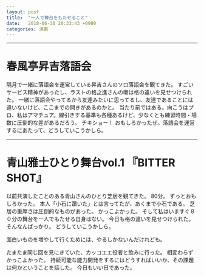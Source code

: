 ```yaml
---
layout: post
title:  "一人で舞台をもたせること"
date:   2018-06-30 20:33:43 +0900
categories: 演劇
---
```

***
# 春風亭昇吉落語会

隔月で一緒に落語会を運営している昇吉さんのソロ落語会を観てきた。 
すごいサービス精神があったし、ラストの格之進さんの噺は格の違いを見せつけられた。 
一緒に落語会やってるから友達みたいに思ってるし、友達であることには違いないけど、ここまでの開きがあるのかと。 
当たり前ではある。向こうはプロ、私はアマチュア。線引きする基準も各種あるけど、少なくとも練習時間・場数に圧倒的な差があるだろう。 
チキショー！ おもしろかったぜ。落語会を運営するにあたって、どうしていこうかしら。 


***
# 青山雅士ひとり舞台vol.1 『BITTER SHOT』

以前共演したことのある青山さんのひとり芝居を観てきた。 
80分。
ずっとおもしろかった。
本人「小石に躓いた」とは言ってたが、あくまで小石である。 
芝居の重厚さは圧倒的なものがあった。 
かっこよかった。 
そして私はいますぐ８０分の舞台を一人でもたせる自身はない。 
今日も格の違いを見せつけられた。 
そんなんばっかり。 
どうしていこうかしら。 


面白いものを増やして行くためには、やるしかないんだけれども。


たまたま同じ回を見にきていた、カッコエエ役者と飲みに行った。 
相変わらずかっこよかった。 
持続可能な能力開発をするにはどうすればいいか、その課題は何かということを話した。 
今日もいい日であった。 
